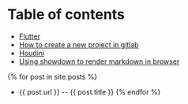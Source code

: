# Table of contents

* [Flutter](flutter.md)
* [How to create a new project in gitlab](project.md)
* [Houdini](houdini.md)
* [Using showdown to render markdown in browser](showdown.md)

{% for post in site.posts %}
  * {{ post.url }} -- {{ post.title }}
{% endfor %}
